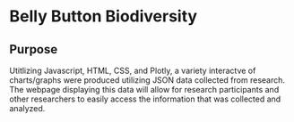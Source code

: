 # Belly Button Biodiversity

## Purpose

Utitlizing Javascript, HTML, CSS, and Plotly, a variety interactve of charts/graphs were produced utilizing JSON data collected from research. The webpage displaying this data will allow for research participants and other researchers to easily access the information that was collected and analyzed.
